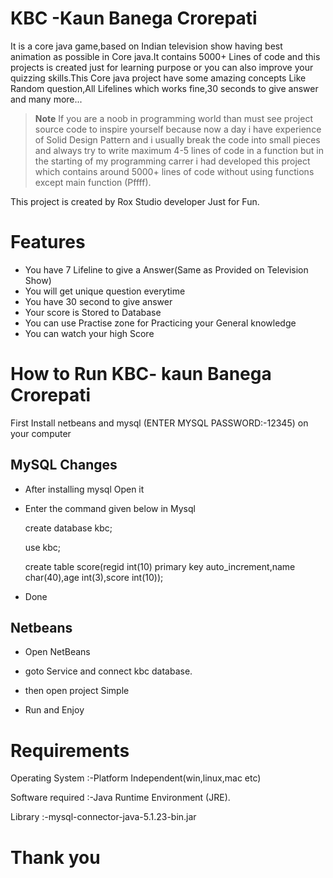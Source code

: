 # KBC -Kaun Banega Crorepati
It is a core java game,based on Indian television show having best animation as possible in Core java.It contains 5000+ Lines of code and this projects is created just for learning purpose or you can also improve your quizzing skills.This Core java project have some amazing concepts Like Random question,All Lifelines which works fine,30 seconds to give answer and many more...<br/>


> **Note**
> If you are a noob in programming world than must see project source code to inspire yourself because now a day 
> i have experience of Solid Design Pattern and i usually break the code into small pieces and always try to write maximum 4-5 lines of  code in a function but in the starting of my programming carrer i had developed this project which contains around 5000+ lines of code without using functions except main function (Pffff).<br/>



This project is created by Rox Studio developer Just for Fun.


# Features
+ You have 7 Lifeline to give a Answer(Same as Provided on Television Show)
+ You will get unique question everytime
+ You have 30 second to give answer
+ Your score is Stored to Database
+ You can use Practise zone for Practicing your General knowledge
+ You can watch your high Score




# How to Run KBC- kaun Banega Crorepati
First Install netbeans and mysql (ENTER MYSQL PASSWORD:-12345) on  your computer





 MySQL Changes                              
-----------------------

+ After installing mysql Open it

+ Enter the command given below in Mysql

   create database kbc;

   use kbc;

   create table score(regid int(10) primary key auto_increment,name char(40),age int(3),score int(10));
+ Done


Netbeans
-----------------------
+ Open NetBeans

+ goto Service and connect kbc database.

+ then open project Simple

+ Run and Enjoy

# Requirements

Operating System  :-Platform Independent(win,linux,mac etc)

Software required :-Java Runtime Environment (JRE).

Library           :-mysql-connector-java-5.1.23-bin.jar

# Thank you

